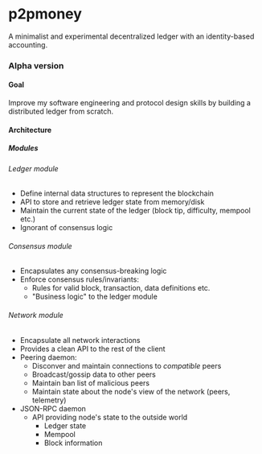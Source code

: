# p2pmoney

A minimalist and experimental decentralized ledger with an identity-based accounting.

### Alpha version

#### Goal

Improve my software engineering and protocol design skills by building a distributed ledger from scratch.

#### Architecture

##### Modules

###### Ledger module

- Define internal data structures to represent the blockchain
- API to store and retrieve ledger state from memory/disk
- Maintain the current state of the ledger (block tip, difficulty, mempool etc.)
- Ignorant of consensus logic

###### Consensus module
- Encapsulates any consensus-breaking logic
- Enforce consensus rules/invariants:
  - Rules for valid block, transaction, data definitions etc.
  - "Business logic" to the ledger module


###### Network module
- Encapsulate all network interactions
- Provides a clean API to the rest of the client
- Peering daemon:
  - Disconver and maintain connections to *compatible* peers
  - Broadcast/gossip data to other peers
  - Maintain ban list of malicious peers
  - Maintain state about the node's view of the network (peers, telemetry)
- JSON-RPC daemon
  - API providing node's state to the outside world
    - Ledger state 
    - Mempool
    - Block information
